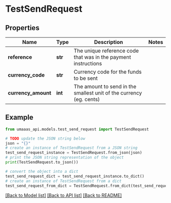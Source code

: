 # TestSendRequest


## Properties

Name | Type | Description | Notes
------------ | ------------- | ------------- | -------------
**reference** | **str** | The unique reference code that was in the payment instructions | 
**currency_code** | **str** | Currency code for the funds to be sent | 
**currency_amount** | **int** | The amount to send in the smallest unit of the currency (eg. cents) | 

## Example

```python
from umaaas_api.models.test_send_request import TestSendRequest

# TODO update the JSON string below
json = "{}"
# create an instance of TestSendRequest from a JSON string
test_send_request_instance = TestSendRequest.from_json(json)
# print the JSON string representation of the object
print(TestSendRequest.to_json())

# convert the object into a dict
test_send_request_dict = test_send_request_instance.to_dict()
# create an instance of TestSendRequest from a dict
test_send_request_from_dict = TestSendRequest.from_dict(test_send_request_dict)
```
[[Back to Model list]](../README.md#documentation-for-models) [[Back to API list]](../README.md#documentation-for-api-endpoints) [[Back to README]](../README.md)


